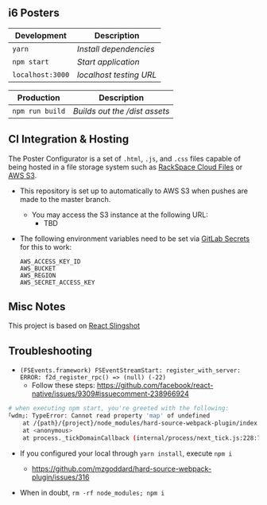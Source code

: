 ## i6 Posters

| Development        | Description
| ----------------   | -------
| `yarn`            | _Install dependencies_
| `npm start`        | _Start application_
| `localhost:3000`   | _localhost testing URL_

| Production         | Description
| ----------------   | -------
| `npm run build`    | _Builds out the /dist assets_


## CI Integration & Hosting

The Poster Configurator is a set of `.html`, `.js`, and `.css` files capable of being
hosted in a file storage system such as [RackSpace Cloud Files](https://www.rackspace.com/cloud/files) or [AWS S3](https://aws.amazon.com/s3/). 

  - This repository is set up to automatically to AWS S3 when pushes are made to the
master branch.
    - You may access the S3 instance at the following URL: 
       - TBD

  - The following environment variables need to be set via [GitLab Secrets](https://git.mindgrub.net/dalb/Versa/settings/ci_cd) for this to work:

        AWS_ACCESS_KEY_ID
        AWS_BUCKET
        AWS_REGION
        AWS_SECRET_ACCESS_KEY

## Misc Notes

This project is based on [React Slingshot](https://github.com/coryhouse/react-slingshot)

## Troubleshooting
- `(FSEvents.framework) FSEventStreamStart: register_with_server: ERROR: f2d_register_rpc() => (null) (-22)`
  - Follow these steps: https://github.com/facebook/react-native/issues/9309#issuecomment-238966924

```bash
# when executing npm start, you're greeted with the following:
｢wdm｣: TypeError: Cannot read property 'map' of undefined
    at /{path}/{project}/node_modules/hard-source-webpack-plugin/index.js:659:12
    at <anonymous>
    at process._tickDomainCallback (internal/process/next_tick.js:228:7)
```
- If you configured your local through `yarn install`, execute `npm i`
  - https://github.com/mzgoddard/hard-source-webpack-plugin/issues/316

- When in doubt, `rm -rf node_modules; npm i`

